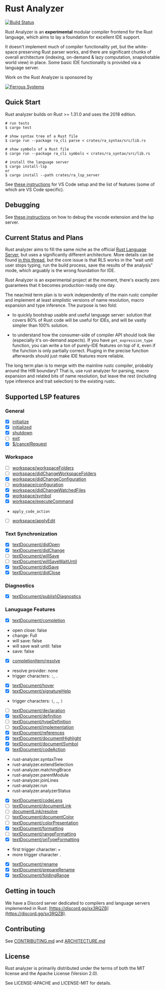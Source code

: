 # Rust Analyzer

[![Build Status](https://travis-ci.org/rust-analyzer/rust-analyzer.svg?branch=master)](https://travis-ci.org/rust-analyzer/rust-analyzer)

Rust Analyzer is an **experimental** modular compiler frontend for the Rust
language, which aims to lay a foundation for excellent IDE support.

It doesn't implement much of compiler functionality yet, but the white-space
preserving Rust parser works, and there are significant chunks of overall
architecture (indexing, on-demand & lazy computation, snapshotable world view)
in place. Some basic IDE functionality is provided via a language server.

Work on the Rust Analyzer is sponsored by

[![Ferrous Systems](https://ferrous-systems.com/images/ferrous-logo-text.svg)](https://ferrous-systems.com/)

## Quick Start

Rust analyzer builds on Rust >= 1.31.0 and uses the 2018 edition.

```
# run tests
$ cargo test

# show syntax tree of a Rust file
$ cargo run --package ra_cli parse < crates/ra_syntax/src/lib.rs

# show symbols of a Rust file
$ cargo run --package ra_cli symbols < crates/ra_syntax/src/lib.rs

# install the language server
$ cargo install-lsp
or
$ cargo install --path crates/ra_lsp_server
```

See [these instructions](./editors/README.md) for VS Code setup and the list of
features (some of which are VS Code specific).

## Debugging

See [these instructions](./DEBUGGING.md) on how to debug the vscode extension and the lsp server.

## Current Status and Plans

Rust analyzer aims to fill the same niche as the official [Rust Language
Server](https://github.com/rust-lang-nursery/rls), but uses a significantly
different architecture. More details can be found [in this
thread](https://internals.rust-lang.org/t/2019-strategy-for-rustc-and-the-rls/8361),
but the core issue is that RLS works in the "wait until user stops typing, run
the build process, save the results of the analysis" mode, which arguably is the
wrong foundation for IDE.

Rust Analyzer is an experimental project at the moment, there's exactly zero
guarantees that it becomes production-ready one day.

The near/mid term plan is to work independently of the main rustc compiler and
implement at least simplistic versions of name resolution, macro expansion and
type inference. The purpose is two fold:

- to quickly bootstrap usable and useful language server: solution that covers
  80% of Rust code will be useful for IDEs, and will be vastly simpler than 100%
  solution.

- to understand how the consumer-side of compiler API should look like
  (especially it's on-demand aspects). If you have `get_expression_type`
  function, you can write a ton of purely-IDE features on top of it, even if the
  function is only partially correct. Pluging in the precise function afterwards
  should just make IDE features more reliable.

The long term plan is to merge with the mainline rustc compiler, probably around
the HIR boundary? That is, use rust analyzer for parsing, macro expansion and
related bits of name resolution, but leave the rest (including type inference
and trait selection) to the existing rustc.

## Supported LSP features

### General
- [x] [initialize](https://microsoft.github.io/language-server-protocol/specification#initialize)
- [x] [initialized](https://microsoft.github.io/language-server-protocol/specification#initialized)
- [x] [shutdown](https://microsoft.github.io/language-server-protocol/specification#shutdown)
- [ ] [exit](https://microsoft.github.io/language-server-protocol/specification#exit)
- [x] [$/cancelRequest](https://microsoft.github.io/language-server-protocol/specification#cancelRequest)

### Workspace
- [ ] [workspace/workspaceFolders](https://microsoft.github.io/language-server-protocol/specification#workspace_workspaceFolders)
- [ ] [workspace/didChangeWorkspaceFolders](https://microsoft.github.io/language-server-protocol/specification#workspace_didChangeWorkspaceFolders)
- [x] [workspace/didChangeConfiguration](https://microsoft.github.io/language-server-protocol/specification#workspace_didChangeConfiguration)
- [ ] [workspace/configuration](https://microsoft.github.io/language-server-protocol/specification#workspace_configuration)
- [x] [workspace/didChangeWatchedFiles](https://microsoft.github.io/language-server-protocol/specification#workspace_didChangeWatchedFiles)
- [x] [workspace/symbol](https://microsoft.github.io/language-server-protocol/specification#workspace_symbol)
- [x] [workspace/executeCommand](https://microsoft.github.io/language-server-protocol/specification#workspace_executeCommand)
 - `apply_code_action`
- [ ] [workspace/applyEdit](https://microsoft.github.io/language-server-protocol/specification#workspace_applyEdit)

### Text Synchronization
- [x] [textDocument/didOpen](https://microsoft.github.io/language-server-protocol/specification#textDocument_didOpen)
- [x] [textDocument/didChange](https://microsoft.github.io/language-server-protocol/specification#textDocument_didChange)
- [ ] [textDocument/willSave](https://microsoft.github.io/language-server-protocol/specification#textDocument_willSave)
- [ ] [textDocument/willSaveWaitUntil](https://microsoft.github.io/language-server-protocol/specification#textDocument_willSaveWaitUntil)
- [x] [textDocument/didSave](https://microsoft.github.io/language-server-protocol/specification#textDocument_didSave)
- [x] [textDocument/didClose](https://microsoft.github.io/language-server-protocol/specification#textDocument_didClose)

### Diagnostics
- [x] [textDocument/publishDiagnostics](https://microsoft.github.io/language-server-protocol/specification#textDocument_publishDiagnostics)

### Lanuguage Features
- [x] [textDocument/completion](https://microsoft.github.io/language-server-protocol/specification#textDocument_completion)
 - open close: false
 - change: Full
 - will save: false
 - will save wait until: false
 - save: false
- [x] [completionItem/resolve](https://microsoft.github.io/language-server-protocol/specification#completionItem_resolve)
 - resolve provider: none
 - trigger characters: `:`, `.`
- [x] [textDocument/hover](https://microsoft.github.io/language-server-protocol/specification#textDocument_hover)
- [x] [textDocument/signatureHelp](https://microsoft.github.io/language-server-protocol/specification#textDocument_signatureHelp)
 - trigger characters: `(`,  `,`,  `)`
- [ ] [textDocument/declaration](https://microsoft.github.io/language-server-protocol/specification#textDocument_declaration)
- [x] [textDocument/definition](https://microsoft.github.io/language-server-protocol/specification#textDocument_definition)
- [ ] [textDocument/typeDefinition](https://microsoft.github.io/language-server-protocol/specification#textDocument_typeDefinition)
- [ ] [textDocument/implementation](https://microsoft.github.io/language-server-protocol/specification#textDocument_implementation)
- [x] [textDocument/references](https://microsoft.github.io/language-server-protocol/specification#textDocument_references)
- [x] [textDocument/documentHighlight](https://microsoft.github.io/language-server-protocol/specification#textDocument_documentHighlight)
- [x] [textDocument/documentSymbol](https://microsoft.github.io/language-server-protocol/specification#textDocument_documentSymbol)
- [x] [textDocument/codeAction](https://microsoft.github.io/language-server-protocol/specification#textDocument_codeAction)
 - rust-analyzer.syntaxTree
 - rust-analyzer.extendSelection
 - rust-analyzer.matchingBrace
 - rust-analyzer.parentModule
 - rust-analyzer.joinLines
 - rust-analyzer.run
 - rust-analyzer.analyzerStatus
- [x] [textDocument/codeLens](https://microsoft.github.io/language-server-protocol/specification#textDocument_codeLens)
- [ ] [textDocument/documentLink](https://microsoft.github.io/language-server-protocol/specification#codeLens_resolve)
- [ ] [documentLink/resolve](https://microsoft.github.io/language-server-protocol/specification#documentLink_resolve)
- [ ] [textDocument/documentColor](https://microsoft.github.io/language-server-protocol/specification#textDocument_documentColor)
- [ ] [textDocument/colorPresentation](https://microsoft.github.io/language-server-protocol/specification#textDocument_colorPresentation)
- [x] [textDocument/formatting](https://microsoft.github.io/language-server-protocol/specification#textDocument_formatting)
- [ ] [textDocument/rangeFormatting](https://microsoft.github.io/language-server-protocol/specification#textDocument_rangeFormatting)
- [x] [textDocument/onTypeFormatting](https://microsoft.github.io/language-server-protocol/specification#textDocument_onTypeFormatting)
 - first trigger character: `=`
 - more trigger character `.`
- [x] [textDocument/rename](https://microsoft.github.io/language-server-protocol/specification#textDocument_rename)
- [x] [textDocument/prepareRename](https://microsoft.github.io/language-server-protocol/specification#textDocument_prepareRename)
- [x] [textDocument/foldingRange](https://microsoft.github.io/language-server-protocol/specification#textDocument_foldingRange)

## Getting in touch

We have a Discord server dedicated to compilers and language servers
implemented in Rust: [https://discord.gg/sx3RQZB](https://discord.gg/sx3RQZB).

## Contributing

See [CONTRIBUTING.md](./CONTRIBUTING.md) and [ARCHITECTURE.md](./ARCHITECTURE.md)

## License

Rust analyzer is primarily distributed under the terms of both the MIT
license and the Apache License (Version 2.0).

See LICENSE-APACHE and LICENSE-MIT for details.
